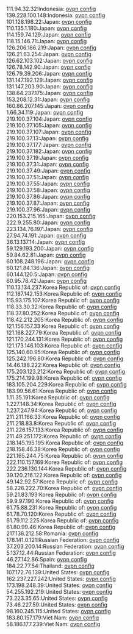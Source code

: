 111.94.32.32:Indonesia: [ovpn config](vpn/111_94_32_32.ovpn)  
139.228.100.148:Indonesia: [ovpn config](vpn/139_228_100_148.ovpn)  
101.128.198.22:Japan: [ovpn config](vpn/101_128_198_22.ovpn)  
110.135.1.180:Japan: [ovpn config](vpn/110_135_1_180.ovpn)  
114.159.74.129:Japan: [ovpn config](vpn/114_159_74_129.ovpn)  
118.15.146.71:Japan: [ovpn config](vpn/118_15_146_71.ovpn)  
126.206.186.219:Japan: [ovpn config](vpn/126_206_186_219.ovpn)  
126.21.63.254:Japan: [ovpn config](vpn/126_21_63_254.ovpn)  
126.62.103.102:Japan: [ovpn config](vpn/126_62_103_102.ovpn)  
126.78.142.90:Japan: [ovpn config](vpn/126_78_142_90.ovpn)  
126.79.39.206:Japan: [ovpn config](vpn/126_79_39_206.ovpn)  
131.147.192.129:Japan: [ovpn config](vpn/131_147_192_129.ovpn)  
131.147.203.90:Japan: [ovpn config](vpn/131_147_203_90.ovpn)  
138.64.237.175:Japan: [ovpn config](vpn/138_64_237_175.ovpn)  
153.208.12.31:Japan: [ovpn config](vpn/153_208_12_31.ovpn)  
160.86.207.145:Japan: [ovpn config](vpn/160_86_207_145.ovpn)  
1.66.34.119:Japan: [ovpn config](vpn/1_66_34_119.ovpn)  
219.100.37.104:Japan: [ovpn config](vpn/219_100_37_104.ovpn)  
219.100.37.105:Japan: [ovpn config](vpn/219_100_37_105.ovpn)  
219.100.37.107:Japan: [ovpn config](vpn/219_100_37_107.ovpn)  
219.100.37.13:Japan: [ovpn config](vpn/219_100_37_13.ovpn)  
219.100.37.177:Japan: [ovpn config](vpn/219_100_37_177.ovpn)  
219.100.37.182:Japan: [ovpn config](vpn/219_100_37_182.ovpn)  
219.100.37.19:Japan: [ovpn config](vpn/219_100_37_19.ovpn)  
219.100.37.31:Japan: [ovpn config](vpn/219_100_37_31.ovpn)  
219.100.37.49:Japan: [ovpn config](vpn/219_100_37_49.ovpn)  
219.100.37.51:Japan: [ovpn config](vpn/219_100_37_51.ovpn)  
219.100.37.55:Japan: [ovpn config](vpn/219_100_37_55.ovpn)  
219.100.37.58:Japan: [ovpn config](vpn/219_100_37_58.ovpn)  
219.100.37.86:Japan: [ovpn config](vpn/219_100_37_86.ovpn)  
219.100.37.87:Japan: [ovpn config](vpn/219_100_37_87.ovpn)  
219.100.37.96:Japan: [ovpn config](vpn/219_100_37_96.ovpn)  
220.153.215.165:Japan: [ovpn config](vpn/220_153_215_165.ovpn)  
222.9.255.80:Japan: [ovpn config](vpn/222_9_255_80.ovpn)  
223.134.76.197:Japan: [ovpn config](vpn/223_134_76_197.ovpn)  
27.94.74.191:Japan: [ovpn config](vpn/27_94_74_191.ovpn)  
36.13.137.14:Japan: [ovpn config](vpn/36_13_137_14.ovpn)  
59.129.193.200:Japan: [ovpn config](vpn/59_129_193_200.ovpn)  
59.84.62.81:Japan: [ovpn config](vpn/59_84_62_81.ovpn)  
60.108.248.196:Japan: [ovpn config](vpn/60_108_248_196.ovpn)  
60.121.84.136:Japan: [ovpn config](vpn/60_121_84_136.ovpn)  
60.144.120.5:Japan: [ovpn config](vpn/60_144_120_5.ovpn)  
60.95.76.42:Japan: [ovpn config](vpn/60_95_76_42.ovpn)  
110.13.134.237:Korea Republic of: [ovpn config](vpn/110_13_134_237.ovpn)  
112.187.142.153:Korea Republic of: [ovpn config](vpn/112_187_142_153.ovpn)  
115.93.175.107:Korea Republic of: [ovpn config](vpn/115_93_175_107.ovpn)  
118.33.30.32:Korea Republic of: [ovpn config](vpn/118_33_30_32.ovpn)  
118.37.80.252:Korea Republic of: [ovpn config](vpn/118_37_80_252.ovpn)  
118.42.212.205:Korea Republic of: [ovpn config](vpn/118_42_212_205.ovpn)  
121.156.157.33:Korea Republic of: [ovpn config](vpn/121_156_157_33.ovpn)  
121.168.227.79:Korea Republic of: [ovpn config](vpn/121_168_227_79.ovpn)  
121.170.244.131:Korea Republic of: [ovpn config](vpn/121_170_244_131.ovpn)  
121.173.146.103:Korea Republic of: [ovpn config](vpn/121_173_146_103.ovpn)  
125.140.60.95:Korea Republic of: [ovpn config](vpn/125_140_60_95.ovpn)  
125.242.196.80:Korea Republic of: [ovpn config](vpn/125_242_196_80.ovpn)  
14.46.188.222:Korea Republic of: [ovpn config](vpn/14_46_188_222.ovpn)  
175.203.123.212:Korea Republic of: [ovpn config](vpn/175_203_123_212.ovpn)  
175.214.199.98:Korea Republic of: [ovpn config](vpn/175_214_199_98.ovpn)  
183.105.204.229:Korea Republic of: [ovpn config](vpn/183_105_204_229.ovpn)  
183.99.56.61:Korea Republic of: [ovpn config](vpn/183_99_56_61.ovpn)  
1.11.35.191:Korea Republic of: [ovpn config](vpn/1_11_35_191.ovpn)  
1.227.148.34:Korea Republic of: [ovpn config](vpn/1_227_148_34.ovpn)  
1.237.247.94:Korea Republic of: [ovpn config](vpn/1_237_247_94.ovpn)  
211.211.166.33:Korea Republic of: [ovpn config](vpn/211_211_166_33.ovpn)  
211.218.83.8:Korea Republic of: [ovpn config](vpn/211_218_83_8.ovpn)  
211.226.157.133:Korea Republic of: [ovpn config](vpn/211_226_157_133.ovpn)  
211.49.251.172:Korea Republic of: [ovpn config](vpn/211_49_251_172.ovpn)  
218.145.195.195:Korea Republic of: [ovpn config](vpn/218_145_195_195.ovpn)  
218.158.46.38:Korea Republic of: [ovpn config](vpn/218_158_46_38.ovpn)  
221.165.244.75:Korea Republic of: [ovpn config](vpn/221_165_244_75.ovpn)  
222.110.157.169:Korea Republic of: [ovpn config](vpn/222_110_157_169.ovpn)  
222.236.130.144:Korea Republic of: [ovpn config](vpn/222_236_130_144.ovpn)  
39.120.216.122:Korea Republic of: [ovpn config](vpn/39_120_216_122.ovpn)  
49.142.92.57:Korea Republic of: [ovpn config](vpn/49_142_92_57.ovpn)  
58.226.222.70:Korea Republic of: [ovpn config](vpn/58_226_222_70.ovpn)  
59.21.83.193:Korea Republic of: [ovpn config](vpn/59_21_83_193.ovpn)  
59.9.97.190:Korea Republic of: [ovpn config](vpn/59_9_97_190.ovpn)  
61.75.88.231:Korea Republic of: [ovpn config](vpn/61_75_88_231.ovpn)  
61.78.70.120:Korea Republic of: [ovpn config](vpn/61_78_70_120.ovpn)  
61.79.112.225:Korea Republic of: [ovpn config](vpn/61_79_112_225.ovpn)  
61.80.99.46:Korea Republic of: [ovpn config](vpn/61_80_99_46.ovpn)  
217.138.212.58:Romania: [ovpn config](vpn/217_138_212_58.ovpn)  
178.141.0.121:Russian Federation: [ovpn config](vpn/178_141_0_121.ovpn)  
37.203.200.14:Russian Federation: [ovpn config](vpn/37_203_200_14.ovpn)  
5.137.12.44:Russian Federation: [ovpn config](vpn/5_137_12_44.ovpn)  
46.27.142.86:Spain: [ovpn config](vpn/46_27_142_86.ovpn)  
184.22.77.54:Thailand: [ovpn config](vpn/184_22_77_54.ovpn)  
107.172.76.139:United States: [ovpn config](vpn/107_172_76_139.ovpn)  
162.237.227.242:United States: [ovpn config](vpn/162_237_227_242.ovpn)  
173.198.248.39:United States: [ovpn config](vpn/173_198_248_39.ovpn)  
54.255.192.219:United States: [ovpn config](vpn/54_255_192_219.ovpn)  
73.223.35.65:United States: [ovpn config](vpn/73_223_35_65.ovpn)  
73.46.227.59:United States: [ovpn config](vpn/73_46_227_59.ovpn)  
98.160.245.115:United States: [ovpn config](vpn/98_160_245_115.ovpn)  
183.80.157.179:Viet Nam: [ovpn config](vpn/183_80_157_179.ovpn)  
58.186.177.239:Viet Nam: [ovpn config](vpn/58_186_177_239.ovpn)  
